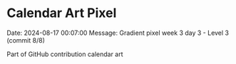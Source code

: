 # Calendar Art Pixel

Date: 2024-08-17 00:07:00
Message: Gradient pixel week 3 day 3 - Level 3 (commit 8/8)

Part of GitHub contribution calendar art
